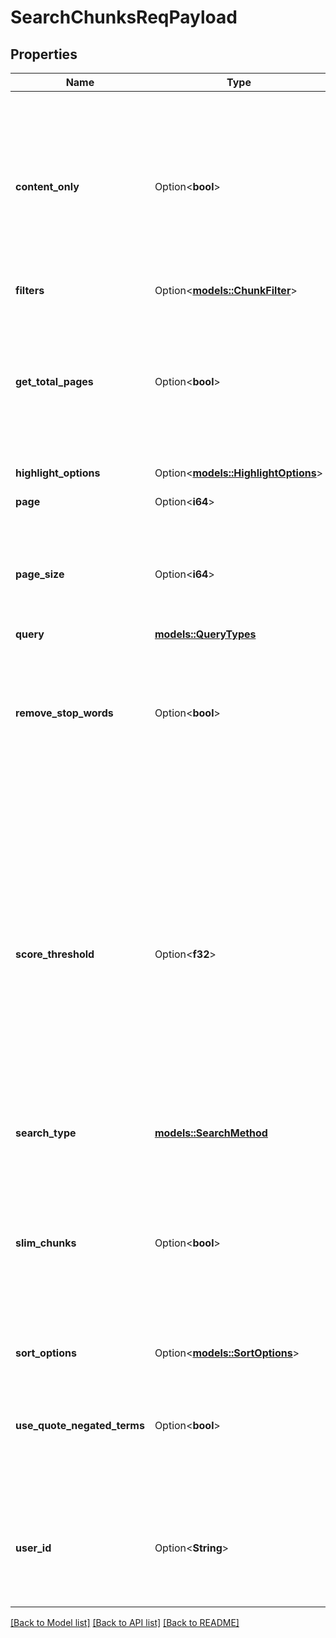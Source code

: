 # SearchChunksReqPayload

## Properties

Name | Type | Description | Notes
------------ | ------------- | ------------- | -------------
**content_only** | Option<**bool**> | Set content_only to true to only returning the chunk_html of the chunks. This is useful for when you want to reduce amount of data over the wire for latency improvement (typically 10-50ms). Default is false. | [optional]
**filters** | Option<[**models::ChunkFilter**](ChunkFilter.md)> |  | [optional]
**get_total_pages** | Option<**bool**> | Get total page count for the query accounting for the applied filters. Defaults to false, but can be set to true when the latency penalty is acceptable (typically 50-200ms). | [optional]
**highlight_options** | Option<[**models::HighlightOptions**](HighlightOptions.md)> |  | [optional]
**page** | Option<**i64**> | Page of chunks to fetch. Page is 1-indexed. | [optional]
**page_size** | Option<**i64**> | Page size is the number of chunks to fetch. This can be used to fetch more than 10 chunks at a time. | [optional]
**query** | [**models::QueryTypes**](QueryTypes.md) |  | 
**remove_stop_words** | Option<**bool**> | If true, stop words (specified in server/src/stop-words.txt in the git repo) will be removed. Queries that are entirely stop words will be preserved. | [optional]
**score_threshold** | Option<**f32**> | Set score_threshold to a float to filter out chunks with a score below the threshold for cosine distance metric For Manhattan Distance, Euclidean Distance, and Dot Product, it will filter out scores above the threshold distance This threshold applies before weight and bias modifications. If not specified, this defaults to no threshold A threshold of 0 will default to no threashold | [optional]
**search_type** | [**models::SearchMethod**](SearchMethod.md) |  | 
**slim_chunks** | Option<**bool**> | Set slim_chunks to true to avoid returning the content and chunk_html of the chunks. This is useful for when you want to reduce amount of data over the wire for latency improvement (typically 10-50ms). Default is false. | [optional]
**sort_options** | Option<[**models::SortOptions**](SortOptions.md)> |  | [optional]
**use_quote_negated_terms** | Option<**bool**> | If true, quoted and - prefixed words will be parsed from the queries and used as required and negated words respectively. Default is false. | [optional]
**user_id** | Option<**String**> | User ID is the id of the user who is making the request. This is used to track user interactions with the search results. | [optional]

[[Back to Model list]](../README.md#documentation-for-models) [[Back to API list]](../README.md#documentation-for-api-endpoints) [[Back to README]](../README.md)



